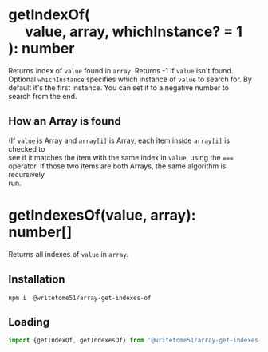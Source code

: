 # getIndexOf(<br>&nbsp;&nbsp;&nbsp;&nbsp;&nbsp;value, array, whichInstance? = 1<br>): number

Returns index of `value` found in `array`.  Returns -1 if `value` isn't found.  
Optional `whichInstance` specifies which instance of `value` to search for.  By  
default it's the first instance.  You can set it to a negative number to  
search from the end.  

## How an Array is found
(If `value` is Array and `array[i]` is Array, each item inside `array[i]` is checked to  
see if it matches the item with the same index in `value`, using the `===`  
operator.  If those two items are both Arrays, the same algorithm is recursively  
run.


# getIndexesOf(value, array): number[]

Returns all indexes of `value` in `array`.  


## Installation
`npm i  @writetome51/array-get-indexes-of`


## Loading
```js
import {getIndexOf, getIndexesOf} from '@writetome51/array-get-indexes-of'
```
